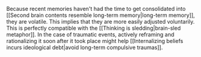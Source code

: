 ---
---

Because recent memories haven't had the time to get consolidated into [[Second brain contents resemble long-term memory|long-term memory]], they are volatile. This implies that they are more easily adjusted voluntarily. This is perfectly compatible with the [[Thinking is sledding|brain-sled metaphor]]. In the case of traumatic events, actively reframing and rationalizing it soon after it took place might help [[Internalizing beliefs incurs ideological debt|avoid long-term compulsive traumas]].  